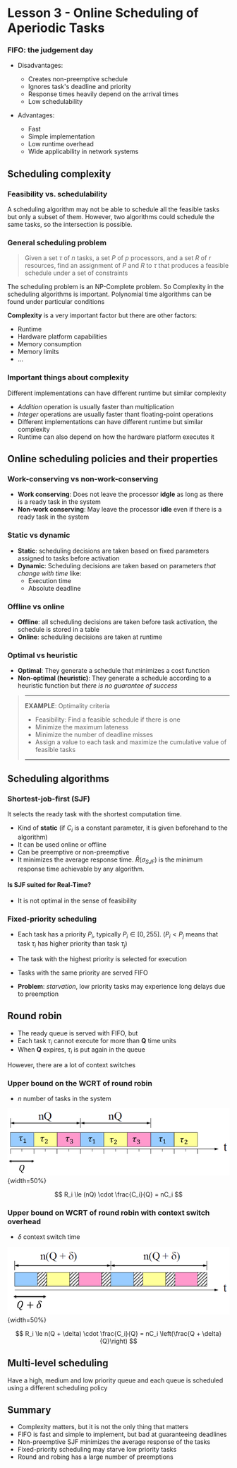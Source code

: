# Lesson 3 - Online Scheduling of Aperiodic Tasks

### FIFO: the judgement day
- Disadvantages:
    - Creates non-preemptive schedule
    - Ignores task's deadline and priority
    - Response times heavily depend on the arrival times
    - Low schedulability

- Advantages:
  - Fast
  - Simple implementation
  - Low runtime overhead
  - Wide applicability in network systems

## Scheduling complexity
### Feasibility vs. schedulability

A scheduling algorithm may not be able to schedule all the feasible tasks but only a subset of them. However, two algorithms could schedule the same tasks, so the intersection is possible.

### General scheduling problem
> Given a set $\tau$ of $n$ tasks, a set $P$ of $p$ processors, and a set $R$ of $r$ resources, find an assignment of $P$ and $R$ to $\tau$ that produces a feasible schedule under a set of constraints

The scheduling problem is an NP-Complete problem. So Complexity in the scheduling algorithms is important. Polynomial time algorithms can be found under particular conditions

**Complexity** is a very important factor but there are other factors:
- Runtime
- Hardware platform capabilities
- Memory consumption
- Memory limits
- ...

### Important things about complexity
Different implementations can have different runtime but similar complexity

- _Addition_ operation is usually faster than multiplication
- _Integer_ operations are usually faster thant floating-point operations
- Different implementations can have different runtime but similar complexity
- Runtime can also depend on how the hardware platform executes it

## Online scheduling policies and their properties

### Work-conserving vs non-work-conserving

- **Work conserving**: Does not leave the processor **idgle** as long as there is a ready task in the system
- **Non-work conserving**: May leave the processor **idle** even if there is a ready task in the system

### Static vs dynamic

- **Static**: scheduling decisions are taken based on fixed parameters assigned to tasks before activation
- **Dynamic**: Scheduling decisions are taken based on parameters _that change with time_ like:
  - Execution time
  - Absolute deadline

### Offline vs online
- **Offline**: all scheduling decisions are taken before task activation, the schedule is stored in a table
- **Online**: scheduling decisions are taken at runtime

### Optimal vs heuristic
- **Optimal**: They generate a schedule that minimizes a cost function
- **Non-optimal (heuristic)**: They generate a schedule according to a heuristic function but _there is no guarantee of success_

> ***
> **EXAMPLE**: Optimality criteria
> - Feasibility: Find a feasible schedule if there is one
> - Minimize the maximum lateness
> - Minimize the number of deadline misses
> - Assign a value to each task and maximize the cumulative value of feasible tasks
> 
> ***

## Scheduling algorithms

### Shortest-job-first (SJF)

It selects the ready task with the shortest computation time. 

- Kind of **static** (if $C_i$ is a constant parameter, it is given beforehand to the algorithm)
- It can be used online or offline
- Can be preemptive or non-preemptive
- It minimizes the average response time. $\bar{R}(\sigma_{SJF})$ is the minimum response time achievable by any algorithm.

#### Is SJF suited for Real-Time?

- It is not optimal in the sense of feasibility


### Fixed-priority scheduling
- Each task has a priority $P_i$, typically $P_i \in [0, 255]$. ($P_i < P_j$ means that task $\tau_i$ has higher priority than task $\tau_j$)
- The task with the highest priority is selected for execution
- Tasks with the same priority are served FIFO

- **Problem**: _starvation_, low priority tasks may experience long delays due to preemption

## Round robin
- The ready queue is served with FIFO, but
- Each task $\tau_i$ cannot execute for more than **Q** time units
- When **Q** expires, $\tau_i$ is put again in the queue

However, there are a lot of context switches

### Upper bound on the WCRT of round robin

- $n$ number of tasks in the system

![Round robin step illustration](images/03/round_robin.png){width=50%}

$$
R_i \le (nQ) \cdot \frac{C_i}{Q} = nC_i
$$

### Upper bound on WCRT of round robin with context switch overhead

- $\delta$ context switch time

![Round robin step with overhead illustrated](images/03/round_robin_overhead.png){width=50%}

$$
R_i \le n(Q + \delta) \cdot \frac{C_i}{Q} = nC_i \left(\frac{Q + \delta}{Q}\right)
$$

## Multi-level scheduling

Have a high, medium and low priority queue and each queue is scheduled using a different scheduling policy

## Summary

- Complexity matters, but it is not the only thing that matters
- FIFO is fast and simple to implement, but bad at guaranteeing deadlines
- Non-preemptive SJF minimizes the average response of the tasks
- Fixed-priority scheduling may starve low priority tasks
- Round and robing has a large number of preemptions








